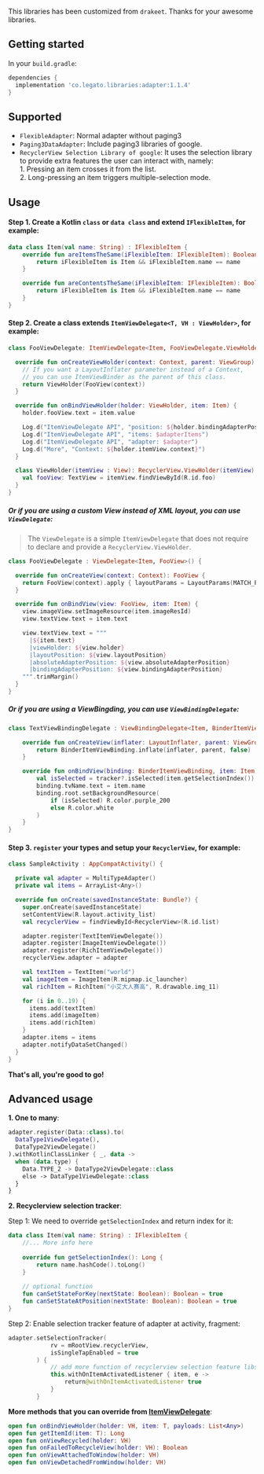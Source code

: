This libraries has been customized from `drakeet`. 
Thanks for your awesome libraries.

## Getting started
In your `build.gradle`:
```groovy
dependencies {
  implementation 'co.legato.libraries:adapter:1.1.4'
}
```

## Supported

- `FlexibleAdapter`: Normal adapter without paging3
- `Paging3DataAdapter`: Include paging3 libraries of google.
- `RecyclerView Selection Library of google`: It uses the selection library to provide extra features the user can interact with, namely:\
        1. Pressing an item crosses it from the list.\
        2. Long-pressing an item triggers multiple-selection mode.

## Usage
#### Step 1. Create a Kotlin `class` or `data class` and extend `IFlexibleItem`, for example:

```kotlin
data class Item(val name: String) : IFlexibleItem {
    override fun areItemsTheSame(iFlexibleItem: IFlexibleItem): Boolean {
        return iFlexibleItem is Item && iFlexibleItem.name == name
    }

    override fun areContentsTheSame(iFlexibleItem: IFlexibleItem): Boolean {
        return iFlexibleItem is Item && iFlexibleItem.name == name
    }
}
```

#### Step 2. Create a class extends `ItemViewDelegate<T, VH : ViewHolder>`, for example:

```kotlin
class FooViewDelegate: ItemViewDelegate<Item, FooViewDelegate.ViewHolder>() {

  override fun onCreateViewHolder(context: Context, parent: ViewGroup): ViewHolder {
    // If you want a LayoutInflater parameter instead of a Context,
    // you can use ItemViewBinder as the parent of this class.
    return ViewHolder(FooView(context))
  }

  override fun onBindViewHolder(holder: ViewHolder, item: Item) {
    holder.fooView.text = item.value

    Log.d("ItemViewDelegate API", "position: ${holder.bindingAdapterPosition}")
    Log.d("ItemViewDelegate API", "items: $adapterItems")
    Log.d("ItemViewDelegate API", "adapter: $adapter")
    Log.d("More", "Context: ${holder.itemView.context}")
  }

  class ViewHolder(itemView : View): RecyclerView.ViewHolder(itemView) {
    val fooView: TextView = itemView.findViewById(R.id.foo)
  }
}
```

##### Or if you are using a custom View instead of XML layout, you can use `ViewDelegate`:

> The `ViewDelegate` is a simple `ItemViewDelegate` that does not require to declare and provide a `RecyclerView.ViewHolder`.

```kotlin
class FooViewDelegate : ViewDelegate<Item, FooView>() {

  override fun onCreateView(context: Context): FooView {
    return FooView(context).apply { layoutParams = LayoutParams(MATCH_PARENT, WRAP_CONTENT) }
  }

  override fun onBindView(view: FooView, item: Item) {
    view.imageView.setImageResource(item.imageResId)
    view.textView.text = item.text

    view.textView.text = """
      |${item.text}
      |viewHolder: ${view.holder}
      |layoutPosition: ${view.layoutPosition}
      |absoluteAdapterPosition: ${view.absoluteAdapterPosition}
      |bindingAdapterPosition: ${view.bindingAdapterPosition}
    """.trimMargin()
  }
}
```

##### Or if you are using a  ViewBingding, you can use `ViewBindingDelegate`:
```kotlin
class TextViewBindingDelegate : ViewBindingDelegate<Item, BinderItemViewBinding>() {

    override fun onCreateView(inflater: LayoutInflater, parent: ViewGroup): BinderItemViewBinding {
        return BinderItemViewBinding.inflate(inflater, parent, false)
    }

    override fun onBindView(binding: BinderItemViewBinding, item: Item) {
        val isSelected = tracker?.isSelected(item.getSelectionIndex()) ?: false
        binding.tvName.text = item.name
        binding.root.setBackgroundResource(
            if (isSelected) R.color.purple_200
            else R.color.white
        )
    }
}
```

#### Step 3. `register` your types and setup your `RecyclerView`, for example:

```kotlin
class SampleActivity : AppCompatActivity() {

  private val adapter = MultiTypeAdapter()
  private val items = ArrayList<Any>()

  override fun onCreate(savedInstanceState: Bundle?) {
    super.onCreate(savedInstanceState)
    setContentView(R.layout.activity_list)
    val recyclerView = findViewById<RecyclerView>(R.id.list)

    adapter.register(TextItemViewDelegate())
    adapter.register(ImageItemViewDelegate())
    adapter.register(RichItemViewDelegate())
    recyclerView.adapter = adapter

    val textItem = TextItem("world")
    val imageItem = ImageItem(R.mipmap.ic_launcher)
    val richItem = RichItem("小艾大人赛高", R.drawable.img_11)

    for (i in 0..19) {
      items.add(textItem)
      items.add(imageItem)
      items.add(richItem)
    }
    adapter.items = items
    adapter.notifyDataSetChanged()
  }
}
```

**That's all, you're good to go!**

## Advanced usage 

**1. One to many**:  

```kotlin
adapter.register(Data::class).to(
  DataType1ViewDelegate(),
  DataType2ViewDelegate()
).withKotlinClassLinker { _, data ->
  when (data.type) {
    Data.TYPE_2 -> DataType2ViewDelegate::class
    else -> DataType1ViewDelegate::class
  }
}
```

**2. Recyclerview selection tracker**:  

Step 1: We need to override `getSelectionIndex` and return index for it:
```kotlin
data class Item(val name: String) : IFlexibleItem {
    //... More info here
    
    override fun getSelectionIndex(): Long {
        return name.hashCode().toLong()
    }
    
    // optional function
    fun canSetStateForKey(nextState: Boolean): Boolean = true
    fun canSetStateAtPosition(nextState: Boolean): Boolean = true
}
```

Step 2: Enable selection tracker feature of adapter at activity, fragment:
```kotlin
adapter.setSelectionTracker(
            rv = mRootView.recyclerView,
            isSingleTapEnabled = true
        ) {
            // add more function of recyclerview selection feature libs here.
            this.withOnItemActivatedListener { item, e ->
                return@withOnItemActivatedListener true
            }
        }
```


**More methods that you can override from [ItemViewDelegate](library/src/main/kotlin/me/drakeet/multitype/ItemViewDelegate.kt)**:

```kotlin
open fun onBindViewHolder(holder: VH, item: T, payloads: List<Any>)
open fun getItemId(item: T): Long
open fun onViewRecycled(holder: VH)
open fun onFailedToRecycleView(holder: VH): Boolean
open fun onViewAttachedToWindow(holder: VH)
open fun onViewDetachedFromWindow(holder: VH)

